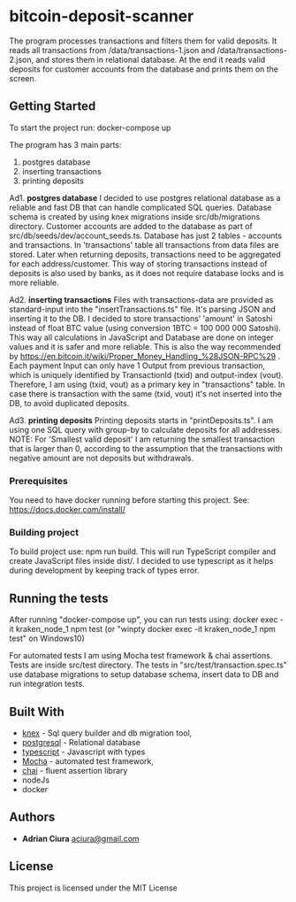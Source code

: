 # bitcoin-deposit-scanner

The program processes transactions and filters them for valid deposits. 
It reads all transactions from /data/transactions-1.json and /data/transactions-2.json, and stores them in relational database. 
At the end it reads valid deposits for customer accounts from the database and prints them on the screen. 

## Getting Started

To start the project run: 
docker-compose up

The program has 3 main parts: 
1. postgres database 
2. inserting transactions 
3. printing deposits 

Ad1. **postgres database**
I decided to use postgres relational database as a reliable and fast DB that can handle complicated SQL queries. Database schema is created by using knex migrations inside src/db/migrations directory. Customer accounts are added to the database as part of src/db/seeds/dev/account_seeds.ts. 
Database has just 2 tables - accounts and transactions. 
In 'transactions' table all transactions from data files are stored. Later when returning deposits, transactions need to be aggregated for each address/customer. This way of storing transactions instead of deposits is also used by banks, as it does not require database locks and is more reliable. 

Ad2. **inserting transactions** 
Files with transactions-data are provided as standard-input into the "insertTransactions.ts" file. It's parsing JSON and inserting it to the DB. I decided to store transactions’ 'amount' in Satoshi instead of float BTC value (using conversion 1BTC = 100 000 000 Satoshi). This way all calculations in JavaScript and Database are done on integer values and it is safer and more reliable. This is also the way recommended by  https://en.bitcoin.it/wiki/Proper_Money_Handling_%28JSON-RPC%29 . 
Each payment Input can only have 1 Output from previous transaction, which is uniquely identified by TransactionId (txid) and output-index (vout). Therefore, I am using (txid, vout) as a primary key in "transactions" table. In case there is transaction with the same (txid, vout) it's not inserted into the DB, to avoid duplicated deposits.

Ad3. **printing deposits**
Printing deposits starts in "printDeposits.ts". I am using one SQL query with group-by to calculate deposits for all addresses. 
NOTE: For 'Smallest valid deposit' I am returning the smallest transaction that is larger than 0, according to the assumption that the transactions with negative amount are not deposits but withdrawals.

### Prerequisites

You need to have docker running before starting this project. See: https://docs.docker.com/install/ 

### Building project

To build project use: npm run build.
This will run TypeScript compiler and create JavaScript files inside dist/.
I decided to use typescript as it helps during development by keeping track of types error.

## Running the tests

After running "docker-compose up", you can run tests using: 
docker exec -it kraken_node_1 npm test
(or "winpty docker exec -it kraken_node_1 npm test" on Windows10)

For automated tests I am using Mocha test framework & chai assertions. Tests are inside src/test directory. 
The tests in "src/test/transaction.spec.ts" use database migrations to setup database schema, insert data to DB and run integration tests.

## Built With

* [knex](http://knexjs.org/) - Sql query builder and db migration tool, 
* [postgresql](https://www.postgresql.org/) - Relational database 
* [typescript](https://www.typescriptlang.org/) - Javascript with types 
* [Mocha](https://mochajs.org/) - automated test framework, 
* [chai](http://www.chaijs.com/) - fluent assertion library
* nodeJs 
* docker 

## Authors

* **Adrian Ciura** aciura@gmail.com

## License

This project is licensed under the MIT License
